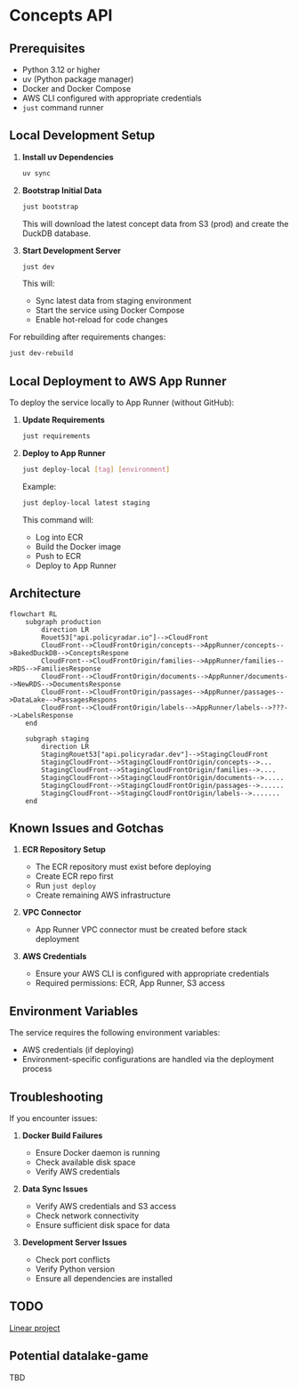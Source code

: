 # Concepts API

## Prerequisites

- Python 3.12 or higher
- uv (Python package manager)
- Docker and Docker Compose
- AWS CLI configured with appropriate credentials
- `just` command runner

## Local Development Setup

1. **Install uv Dependencies**

   ```bash
   uv sync
   ```

2. **Bootstrap Initial Data**

   ```bash
   just bootstrap
   ```

   This will download the latest concept data from S3 (prod) and create the
   DuckDB database.

3. **Start Development Server**

   ```bash
   just dev
   ```

   This will:

   - Sync latest data from staging environment
   - Start the service using Docker Compose
   - Enable hot-reload for code changes

For rebuilding after requirements changes:

```bash
just dev-rebuild
```

## Local Deployment to AWS App Runner

To deploy the service locally to App Runner (without GitHub):

1. **Update Requirements**

   ```bash
   just requirements
   ```

2. **Deploy to App Runner**

   ```bash
   just deploy-local [tag] [environment]
   ```

   Example:

   ```bash
   just deploy-local latest staging
   ```

   This command will:

   - Log into ECR
   - Build the Docker image
   - Push to ECR
   - Deploy to App Runner

## Architecture

```mermaid
flowchart RL
    subgraph production
        direction LR
        Rouet53["api.policyradar.io"]-->CloudFront
        CloudFront-->CloudFrontOrigin/concepts-->AppRunner/concepts-->BakedDuckDB-->ConceptsRespone
        CloudFront-->CloudFrontOrigin/families-->AppRunner/families-->RDS-->FamiliesResponse
        CloudFront-->CloudFrontOrigin/documents-->AppRunner/documents-->NewRDS-->DocumentsResponse
        CloudFront-->CloudFrontOrigin/passages-->AppRunner/passages-->DataLake-->PassagesRespons
        CloudFront-->CloudFrontOrigin/labels-->AppRunner/labels-->???-->LabelsResponse
    end

    subgraph staging
        direction LR
        StagingRouet53["api.policyradar.dev"]-->StagingCloudFront
        StagingCloudFront-->StagingCloudFrontOrigin/concepts-->...
        StagingCloudFront-->StagingCloudFrontOrigin/families-->....
        StagingCloudFront-->StagingCloudFrontOrigin/documents-->.....
        StagingCloudFront-->StagingCloudFrontOrigin/passages-->......
        StagingCloudFront-->StagingCloudFrontOrigin/labels-->.......
    end
```

## Known Issues and Gotchas

1. **ECR Repository Setup**

   - The ECR repository must exist before deploying
   - Create ECR repo first
   - Run `just deploy`
   - Create remaining AWS infrastructure

2. **VPC Connector**

   - App Runner VPC connector must be created before stack deployment

3. **AWS Credentials**
   - Ensure your AWS CLI is configured with appropriate credentials
   - Required permissions: ECR, App Runner, S3 access

## Environment Variables

The service requires the following environment variables:

- AWS credentials (if deploying)
- Environment-specific configurations are handled via the deployment process

## Troubleshooting

If you encounter issues:

1. **Docker Build Failures**

   - Ensure Docker daemon is running
   - Check available disk space
   - Verify AWS credentials

2. **Data Sync Issues**

   - Verify AWS credentials and S3 access
   - Check network connectivity
   - Ensure sufficient disk space for data

3. **Development Server Issues**
   - Check port conflicts
   - Verify Python version
   - Ensure all dependencies are installed

## TODO

[Linear project](https://linear.app/climate-policy-radar/project/isolate-services-within-navigator-backend-abeb5f150aa4/issues)

## Potential datalake-game

TBD
